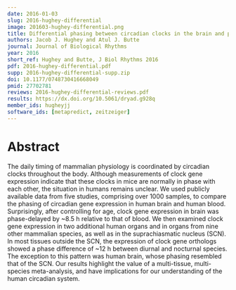```yaml
---
date: 2016-01-03
slug: 2016-hughey-differential
image: 201603-hughey-differential.png
title: Differential phasing between circadian clocks in the brain and peripheral organs in humans
authors: Jacob J. Hughey and Atul J. Butte
journal: Journal of Biological Rhythms
year: 2016
short_ref: Hughey and Butte, J Biol Rhythms 2016
pdf: 2016-hughey-differential.pdf
supp: 2016-hughey-differential-supp.zip
doi: 10.1177/0748730416668049
pmid: 27702781
reviews: 2016-hughey-differential-reviews.pdf
results: https://dx.doi.org/10.5061/dryad.g928q
member_ids: hugheyjj
software_ids: [metapredict, zeitzeiger]
---
```


# Abstract

The daily timing of mammalian physiology is coordinated by circadian clocks throughout the body. Although measurements of clock gene expression indicate that these clocks in mice are normally in phase with each other, the situation in humans remains unclear. We used publicly available data from five studies, comprising over 1000 samples, to compare the phasing of circadian gene expression in human brain and human blood. Surprisingly, after controlling for age, clock gene expression in brain was phase-delayed by ~8.5 h relative to that of blood. We then examined clock gene expression in two additional human organs and in organs from nine other mammalian species, as well as in the suprachiasmatic nucleus (SCN). In most tissues outside the SCN, the expression of clock gene orthologs showed a phase difference of ~12 h between diurnal and nocturnal species. The exception to this pattern was human brain, whose phasing resembled that of the SCN. Our results highlight the value of a multi-tissue, multi-species meta-analysis, and have implications for our understanding of the human circadian system.
